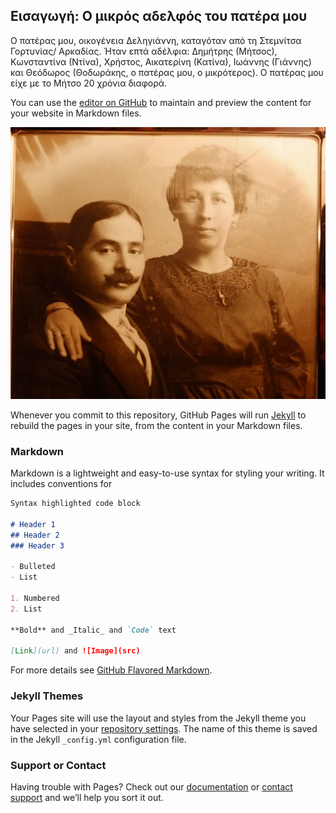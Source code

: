 ## Εισαγωγή: Ο μικρός αδελφός του πατέρα μου

Ο πατέρας μου, οικογένεια  Δεληγιάννη, καταγόταν από τη Στεμνίτσα Γορτυνίας/ Αρκαδίας. Ήταν επτά αδέλφια: Δημήτρης (Μήτσος), Κωνσταντίνα (Ντίνα), Χρήστος, Αικατερίνη (Κατίνα), Ιωάννης (Γιάννης) και Θεόδωρος (Θοδωράκης, ο πατέρας μου, ο μικρότερος). Ο πατέρας μου είχε με το Μήτσο 20 χρόνια διαφορά.


You can use the [editor on GitHub](https://github.com/ioannis-del-iroo/ioannis-del-iroo.github.io/edit/main/index.md) to maintain and preview the content for your website in Markdown files.


![Family portrait](images/home_page_photo1.jpg)

Whenever you commit to this repository, GitHub Pages will run [Jekyll](https://jekyllrb.com/) to rebuild the pages in your site, from the content in your Markdown files.

### Markdown

Markdown is a lightweight and easy-to-use syntax for styling your writing. It includes conventions for

```markdown
Syntax highlighted code block

# Header 1
## Header 2
### Header 3

- Bulleted
- List

1. Numbered
2. List

**Bold** and _Italic_ and `Code` text

[Link](url) and ![Image](src)
```

For more details see [GitHub Flavored Markdown](https://guides.github.com/features/mastering-markdown/).

### Jekyll Themes

Your Pages site will use the layout and styles from the Jekyll theme you have selected in your [repository settings](https://github.com/ioannis-del-iroo/ioannis-del-iroo.github.io/settings/pages). The name of this theme is saved in the Jekyll `_config.yml` configuration file.

### Support or Contact

Having trouble with Pages? Check out our [documentation](https://docs.github.com/categories/github-pages-basics/) or [contact support](https://support.github.com/contact) and we’ll help you sort it out.

